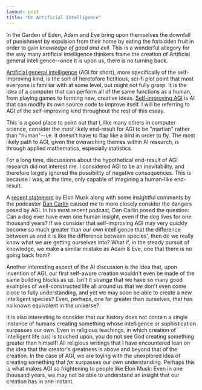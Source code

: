 ```yaml
---
layout: post
title: "On Artificial Intelligence"
---
```


In the Garden of Eden, Adam and Eve bring upon themselves the downfall of punishment by expulsion from their home by eating the forbidden fruit in order to gain *knowledge of good and evil*. This is a wonderful allegory for the way many artificial intelligence thinkers frame the creation of Artificial general intelligence--once it is upon us, there is no turning back.

[Artificial general intelligence](http://en.wikipedia.org/wiki/Artificial_general_intelligence) (AGI for short), more specifically of the self-improving kind, is the sort of heretofore fictitious, sci-fi plot point that most everyone is familiar with at some level, but might not fully grasp. It is the idea of a computer that can perform all of the same functions as a human, from playing games to forming new, creative ideas. [Self-improving AGI](http://en.wikipedia.org/wiki/Recursive_self-improvement) is AI that can modify its own source code to improve itself. I will be referring to AGI of the self-improving kind throughout the rest of this essay.

This is a good place to point out that I, like many others in computer science, consider the most likely end-result for AGI to be "martian" rather than "human"--i.e. it doesn't have to flap like a bird in order to fly. The most likely path to AGI, given the overarching themes within AI research, is through applied mathematics, especially statistics. 

For a long time, discussions about the hypothetical end-result of AGI research did not interest me. I considered AGI to be an inevitability, and therefore largely ignored the possibility of negative consequences. This is because I was, at the time, only capable of imagining a human-like end-result.

A [recent statement](http://www.theverge.com/2014/8/3/5965099/elon-musk-compares-artificial-intelligence-to-nukes) by Elon Musk along with some insightful comments by the podcaster [Dan Carlin](http://www.dancarlin.com/common-sense-home-landing-page/) caused me to more closely consider the dangers posed by AGI. In his most recent podcast, Dan Carlin posed the question: Can a dog ever have even one human insight, even if the dog lives for one thousand years? If we consider that self-improving AGI may very quickly become so much greater than our own intelligence that the difference between us and it is like the difference between species', then do we really know what we are getting ourselves into? What if, in the steady pursuit of knowledge, we make a similar mistake as Adam & Eve, one that there is no going back from?

Another interesting aspect of the AI discussion is the idea that, upon invention of AGI, our first self-aware creation wouldn't even be made of the same building blocks as us. Isn't it strange that we have so many good examples of well-constructed life all around us that we don't even come close to fully understanding, and yet we may soon be able to create a new intelligent species? Even, perhaps, one far greater than ourselves, that has no known equivalent in the universe?

It is also interesting to consider that our history does not contain a single instance of humans creating something whose intelligence or sophistication surpasses our own. Even in religious teachings, in which creation of intelligent life (us) is touched upon, you do not see God creating something greater than himself! All religious writings that I have encountered lean on the idea that the creator's greatness is above and beyond that of the creation. In the case of AGI, we are toying with the unexplored idea of creating something that *far* surpasses our own understanding. Perhaps this is what makes AGI so frightening to people like Elon Musk: Even in one thousand years, we may not be able to understand an insight that our creation has in one instant. 
